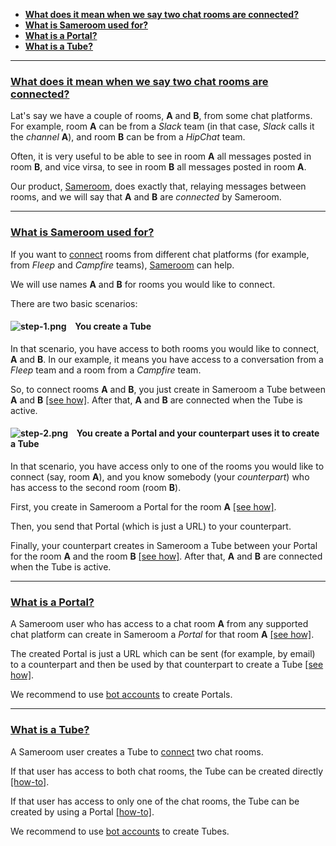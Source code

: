  - [**What does it mean when we say two chat rooms are connected?**](/getting-started/en/faq/list#connected-rooms)
 - [**What is Sameroom used for?**](/getting-started/en/faq/list#sameroom-purpose)
 - [**What is a Portal?**](/getting-started/en/faq/list#portal-definition)
 - [**What is a Tube?**](/getting-started/en/faq/list#tube-definition)
 
---
### <a href="#connected-rooms" name="connected-rooms">**What does it mean when we say two chat rooms are connected?**</a>
 
Lat's say we have a couple of rooms, **A** and **B**, from some chat platforms. For example, room **A** can be from a _Slack_ team (in that case, _Slack_ calls it the _channel_ **A**), and room **B** can be from a _HipChat_ team.

Often, it is very useful to be able to see in room **A** all messages posted in room **B**, and vice virsa, to see in room **B** all messages posted in room **A**.

Our product, [Sameroom](https://sameroom.io), does exactly that, relaying messages between rooms, and we will say that **A** and **B** are _connected_ by Sameroom. 

---
### <a href="#sameroom-purpose" name="sameroom-purpose">**What is Sameroom used for?**</a>
 
If you want to [connect](/getting-started/en/faq/list#connected-rooms) rooms from different chat platforms (for example, from _Fleep_ and _Campfire_ teams), [Sameroom](https://sameroom.io) can help. 

We will use names **A** and **B** for rooms you would like to connect.

There are two basic scenarios:

#### ![step-1.png](https://in.kato.im/b8be284b81c9467fed3170d274c28de6789dd2fae1957895cd34bc20a2676d25/step-1.png) &ensp; **You create a Tube**
 
In that scenario, you have access to both rooms you would like to connect, **A** and **B**. In our example, it means you have access to a conversation from a _Fleep_ team and a room from a _Campfire_ team.  

So, to connect rooms **A** and **B**, you just create in Sameroom a Tube between **A** and **B** [[see how]](/getting-started/en/faq/list#how-to-create-a-tube). After that, **A** and **B** are connected when the Tube is active.

#### ![step-2.png](https://in.kato.im/99977b264e016814f4af35ac12a7fe42f1138758cd4b9285fa8c34e628a264fd/step-2.png) &ensp; **You create a Portal and your counterpart uses it to create a Tube**
 
In that scenario, you have access only to one of the rooms you would like to connect (say, room **A**), and you know somebody (your _counterpart_) who has access to the second room (room **B**).

First, you create in Sameroom a Portal for the room **A** [[see how]](/getting-started/en/faq/list#how-to-use-a-portal).

Then, you send that Portal (which is just a URL) to your counterpart.

Finally, your counterpart creates in Sameroom a Tube between your Portal for the room **A** and the room **B** [[see how]](/getting-started/en/faq/list#how-to-create-a-tube). After that, **A** and **B** are connected when the Tube is active.

---
### <a href="#portal-definition" name="portal-definition">**What is a Portal?**</a>

A Sameroom user who has access to a chat room **A** from any supported chat platform can create in Sameroom a _Portal_ for that room **A** [[see how]](/getting-started/en/faq/list#portal-creation).

The created Portal is just a URL which can be sent (for example, by email) to a counterpart and then be used by that counterpart to create a Tube [[see how]](/getting-started/en/faq/list#tube-creation-from-portal).

We recommend to use [bot accounts](/getting-started/en/faq/list#bot-accounts) to create Portals.

---
### <a href="#tube-definition" name="tube-definition">**What is a Tube?**</a>

A Sameroom user creates a Tube to [connect](/getting-started/en/faq/list#connected-rooms) two chat rooms. 

If that user has access to both chat rooms, the Tube can be created directly [[how-to]](/getting-started/en/faq/list#tube-creation).

If that user has access to only one of the chat rooms, the Tube can be created by using a Portal [[how-to]](/getting-started/en/faq/list#tube-creation-from_portal).

We recommend to use [bot accounts](/getting-started/en/faq/list#bot-accounts) to create Tubes.
